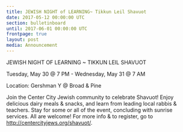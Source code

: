 ```yaml
---
title: JEWISH NIGHT of LEARNING~ Tikkun Leil Shavuot
date: 2017-05-12 00:00:00 UTC
section: bulletinboard
until: 2017-06-01 00:00:00 UTC
frontpage: true
layout: post
media: Announcement
---
```


JEWISH NIGHT OF LEARNING ~ TIKKUN LEIL SHAVUOT 

Tuesday, May 30 @ 7 PM - Wednesday, May 31 @ 7 AM

Location: Gershman Y @ Broad & Pine

Join the Center City Jewish community to celebrate Shavuot!  Enjoy delicious dairy meals & snacks, and learn from leading local rabbis & teachers.  Stay for some or all of the event, concluding with sunrise services.  All are welcome! For more info & to register, go to http://centercityjews.org/shavuot/.
